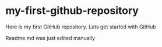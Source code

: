 # my-first-github-repository
Here is my first GitHub repository. Lets get started with GitHub

Readme.md was just edited manually
